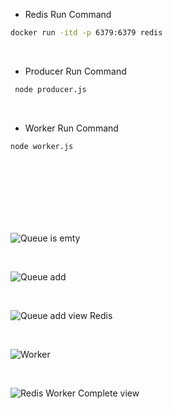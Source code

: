 - Redis Run Command

```sh
docker run -itd -p 6379:6379 redis
```

<br/>

- Producer Run Command

```sh
 node producer.js
```

<br/>

- Worker Run Command

```sh
node worker.js
```

<br/>
<br/>
<br/>
<br/>
<br/>
<br/>

![Queue is emty](https://github.com/mdsomad/Queue-with-node-js/assets/103892160/92646661-3b47-48af-b907-d2600edd2604)

<br/>

![Queue add](https://github.com/mdsomad/Queue-with-node-js/assets/103892160/39330fb9-e548-4b16-b2f2-738a8d9d2cc3)

<br/>

![Queue add view Redis](https://github.com/mdsomad/Queue-with-node-js/assets/103892160/333ba6eb-b50e-4282-a4e4-b69d2d46704a)

<br/>

![Worker](https://github.com/mdsomad/Queue-with-node-js/assets/103892160/b0561fb3-0093-43d3-9580-df7b9795918b)

<br/>

![Redis Worker Complete view](https://github.com/mdsomad/Queue-with-node-js/assets/103892160/748310bb-113e-44e8-be07-84f2f6c1d597)
